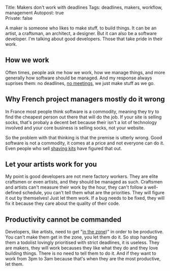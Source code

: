 Title: Makers don't work with deadlines
Tags: deadlines, makers, workflow, management
Autopost: true  
Private: false


A maker is someone who likes to make stuff, to build things. It can be
an artist, a craftsman, an architect, a designer. But it can also be a
software developer. I'm talking about good developers. Those that take
pride in their work.

## How we work

Often times, people ask me how we work, how we manage things, and more
generally how software should be managed. And my response always
suprises them: no deadlines, [no meetings](http://gettingreal.37signals.com/ch07_Meetings_Are_Toxic.php), we just make stuff as we go. 

## Why French project managers mostly do it wrong

In France most people think
software is a commodity, meaning they try to find the cheapest person
out there that will do the job. If your site is selling socks, that's
probaly a decent bet because their isn't a lot of technology involved
and your core business is selling socks, not your website. 

So the problem with that thinking is that the premise is utterly wrong.
Good software is not a commodity, it comes at a price and not
everyone can do it. Even people who sell [shaving kits](http://dollarshaveclub.com) have figured that
out.

## Let your artists work for you

My point is good developers are not mere factory workers. They are elite
craftsmen or even artists, and they should be managed as such. Craftsmen
and artists can't measure their work by the hour, they can't follow a
well-defined schedule, you can't tell them what are the priorities. They
will figure it out by themselves! Just let them work. If a bug needs to
be fixed, they will fix it because they care about the quality of their
code.

## Productivity cannot be commanded

Developers, like artists, need to get "[in the zone](http://en.wikipedia.org/wiki/Flow_%28psycholog%29))" in order to be
productive. You can't make them get in the zone, you let them do it. So
stop handing them a todolist lovingly prioritised with strict deadlines,
it is useless. They are makers, they will work becauses they like what
they do and they love building things. There is no need to tell them to
do it. And if they want to work from 3pm to 3am because that's when they
are the most productive, let them.
